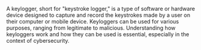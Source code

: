 A keylogger, short for "keystroke logger," is a type of software or hardware device designed to capture and record the keystrokes made by a user on their computer or mobile device. Keyloggers can be used for various purposes, ranging from legitimate to malicious. Understanding how keyloggers work and how they can be used is essential, especially in the context of cybersecurity.

